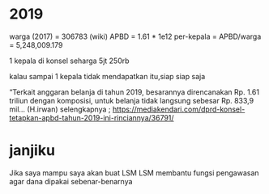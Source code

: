 # 2019
warga (2017) = 306783 (wiki)
APBD = 1.61 * 1e12
per-kepala = APBD/warga = 5,248,009.179

1 kepala di konsel seharga 5jt 250rb 

kalau sampai 1 kepala tidak mendapatkan itu,siap siap saja

“Terkait anggaran belanja di tahun 2019, besarannya direncanakan Rp. 1.61 triliun dengan komposisi, untuk belanja tidak langsung sebesar Rp. 833,9 mil...
(H.irwan)
selengkapnya ; https://mediakendari.com/dprd-konsel-tetapkan-apbd-tahun-2019-ini-rinciannya/36791/

# janjiku
Jika saya mampu saya akan buat LSM
LSM membantu fungsi pengawasan agar dana dipakai sebenar-benarnya